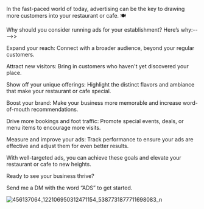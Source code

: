 In the fast-paced world of today, advertising can be the key to drawing more customers into your restaurant or cafe. 🍽️

Why should you consider running ads for your establishment? Here’s why:---->>

Expand your reach: Connect with a broader audience, beyond your regular customers.

Attract new visitors: Bring in customers who haven't yet discovered your place.

Show off your unique offerings: Highlight the distinct flavors and ambiance that make your restaurant or cafe special.

Boost your brand: Make your business more memorable and increase word-of-mouth recommendations.

Drive more bookings and foot traffic: Promote special events, deals, or menu items to encourage more visits.

Measure and improve your ads: Track performance to ensure your ads are effective and adjust them for even better results.

With well-targeted ads, you can achieve these goals and elevate your restaurant or cafe to new heights. 

Ready to see your business thrive?

Send me a DM with the word “ADS” to get started.

![456137064_122106950312471154_5387731877711698083_n](https://github.com/user-attachments/assets/0a4e7d5d-d081-454a-8af7-3d98ac29f0aa)
